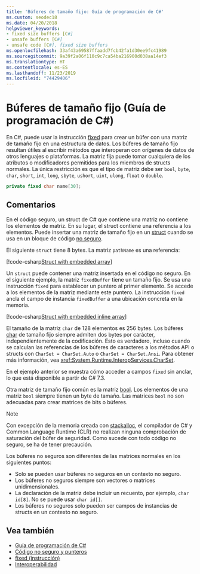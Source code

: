 ```yaml
---
title: 'Búferes de tamaño fijo: Guía de programación de C#'
ms.custom: seodec18
ms.date: 04/20/2018
helpviewer_keywords:
- fixed size buffers [C#]
- unsafe buffers [C#]
- unsafe code [C#], fixed size buffers
ms.openlocfilehash: 33af43a69587ffaadd7fcb42fa1d30ee9fc41989
ms.sourcegitcommit: 9a39f2a06f110c9c7ca54ba216900d038aa14ef3
ms.translationtype: HT
ms.contentlocale: es-ES
ms.lasthandoff: 11/23/2019
ms.locfileid: "74429406"
---
```

# <a name="fixed-size-buffers-c-programming-guide"></a>Búferes de tamaño fijo (Guía de programación de C#)

En C#, puede usar la instrucción [fixed](../../language-reference/keywords/fixed-statement.md) para crear un búfer con una matriz de tamaño fijo en una estructura de datos. Los búferes de tamaño fijo resultan útiles al escribir métodos que interoperan con orígenes de datos de otros lenguajes o plataformas. La matriz fija puede tomar cualquiera de los atributos o modificadores permitidos para los miembros de structs normales. La única restricción es que el tipo de matriz debe ser `bool`, `byte`, `char`, `short`, `int`, `long`, `sbyte`, `ushort`, `uint`, `ulong`, `float` o `double`.

```csharp
private fixed char name[30];
```

## <a name="remarks"></a>Comentarios

En el código seguro, un struct de C# que contiene una matriz no contiene los elementos de matriz. En su lugar, el struct contiene una referencia a los elementos. Puede insertar una matriz de tamaño fijo en un [struct](../../language-reference/keywords/struct.md) cuando se usa en un bloque de código [no seguro](../../language-reference/keywords/unsafe.md).

El siguiente `struct` tiene 8 bytes. La matriz `pathName` es una referencia:

[!code-csharp[Struct with embedded array](../../../../samples/snippets/csharp/keywords/FixedKeywordExamples.cs#6)]

Un `struct` puede contener una matriz insertada en el código no seguro. En el siguiente ejemplo, la matriz `fixedBuffer` tiene un tamaño fijo. Se usa una instrucción `fixed` para establecer un puntero al primer elemento. Se accede a los elementos de la matriz mediante este puntero. La instrucción `fixed` ancla el campo de instancia `fixedBuffer` a una ubicación concreta en la memoria.

[!code-csharp[Struct with embedded inline array](../../../../samples/snippets/csharp/keywords/FixedKeywordExamples.cs#7)]

El tamaño de la matriz `char` de 128 elementos es 256 bytes. Los búferes [char](../../language-reference/builtin-types/char.md) de tamaño fijo siempre admiten dos bytes por carácter, independientemente de la codificación. Esto es verdadero, incluso cuando se calculan las referencias de los búferes de caracteres a los métodos API o structs con `CharSet = CharSet.Auto` o `CharSet = CharSet.Ansi`. Para obtener más información, vea <xref:System.Runtime.InteropServices.CharSet>.

En el ejemplo anterior se muestra cómo acceder a campos `fixed` sin anclar, lo que está disponible a partir de C# 7.3.

Otra matriz de tamaño fijo común es la matriz [bool](../../language-reference/keywords/bool.md). Los elementos de una matriz `bool` siempre tienen un byte de tamaño. Las matrices `bool` no son adecuadas para crear matrices de bits o búferes.

> [!NOTE]
> Con excepción de la memoria creada con [stackalloc](../../language-reference/operators/stackalloc.md), el compilador de C# y Common Language Runtime (CLR) no realizan ninguna comprobación de saturación del búfer de seguridad. Como sucede con todo código no seguro, se ha de tener precaución.

Los búferes no seguros son diferentes de las matrices normales en los siguientes puntos:

- Solo se pueden usar búferes no seguros en un contexto no seguro.
- Los búferes no seguros siempre son vectores o matrices unidimensionales.
- La declaración de la matriz debe incluir un recuento, por ejemplo, `char id[8]`. No se puede usar `char id[]`.
- Los búferes no seguros solo pueden ser campos de instancias de structs en un contexto no seguro.

## <a name="see-also"></a>Vea también

- [Guía de programación de C#](../index.md)
- [Código no seguro y punteros](index.md)
- [fixed (instrucción)](../../language-reference/keywords/fixed-statement.md)
- [Interoperabilidad](../interop/index.md)
